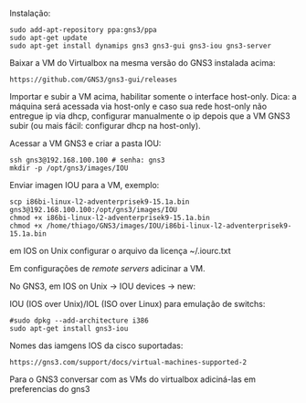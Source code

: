 Instalação:

    sudo add-apt-repository ppa:gns3/ppa
    sudo apt-get update
    sudo apt-get install dynamips gns3 gns3-gui gns3-iou gns3-server

Baixar a VM do Virtualbox na mesma versão do GNS3 instalada acima:

    https://github.com/GNS3/gns3-gui/releases

Importar e subir a VM acima, habilitar somente o interface host-only.
Dica: a máquina será acessada via host-only
e caso sua rede host-only não entregue ip via dhcp, configurar manualmente 
o ip depois que a VM GNS3 subir (ou mais fácil: configurar dhcp na host-only).

Acessar a VM GNS3 e criar a pasta IOU:

    ssh gns3@192.168.100.100 # senha: gns3
    mkdir -p /opt/gns3/images/IOU

Enviar imagen IOU para a VM, exemplo:

    scp i86bi-linux-l2-adventerprisek9-15.1a.bin gns3@192.168.100.100:/opt/gns3/images/IOU
    chmod +x i86bi-linux-l2-adventerprisek9-15.1a.bin
    chmod +x /home/thiago/GNS3/images/IOU/i86bi-linux-l2-adventerprisek9-15.1a.bin

em IOS on Unix configurar o arquivo da licença ~/.iourc.txt


Em configurações de *remote servers* adicinar a VM. 


No GNS3, em IOS on Unix -> IOU devices -> new:



IOU (IOS over Unix)/IOL (ISO over Linux) para emulação de switchs:

    #sudo dpkg --add-architecture i386
    sudo apt-get install gns3-iou

Nomes das iamgens IOS da cisco suportadas:

    https://gns3.com/support/docs/virtual-machines-supported-2


Para o GNS3 conversar com as VMs do virtualbox adiciná-las em preferencias do gns3
